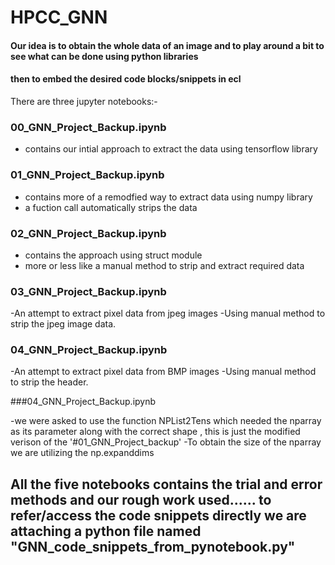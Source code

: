 # HPCC_GNN

#### Our idea is to obtain the whole data of an image and to play around a bit to see what can be done using python libraries 
#### then to embed the desired code blocks/snippets in ecl

There are three jupyter notebooks:-

### 00_GNN_Project_Backup.ipynb
- contains our intial approach to extract the data using tensorflow library

### 01_GNN_Project_Backup.ipynb
- contains more of a remodfied way to extract data using numpy library
- a fuction call automatically strips the data

### 02_GNN_Project_Backup.ipynb
- contains the approach using struct module
- more or less like a manual method to strip and extract required data

### 03_GNN_Project_Backup.ipynb
-An attempt to extract pixel data from jpeg images
-Using manual method to strip the jpeg image data.

### 04_GNN_Project_Backup.ipynb
-An attempt to extract pixel data from BMP images
-Using manual method to strip the header.

###04_GNN_Project_Backup.ipynb

-we were asked to use the function NPList2Tens which needed the nparray as its parameter along with the correct shape , this is just the modified verison of the '#01_GNN_Project_backup'
-To obtain the size of the nparray we are utilizing the np.expanddims

## All the five notebooks contains the trial and error methods and our rough work used...... to refer/access the code snippets directly we are attaching a python file named "GNN_code_snippets_from_pynotebook.py"
